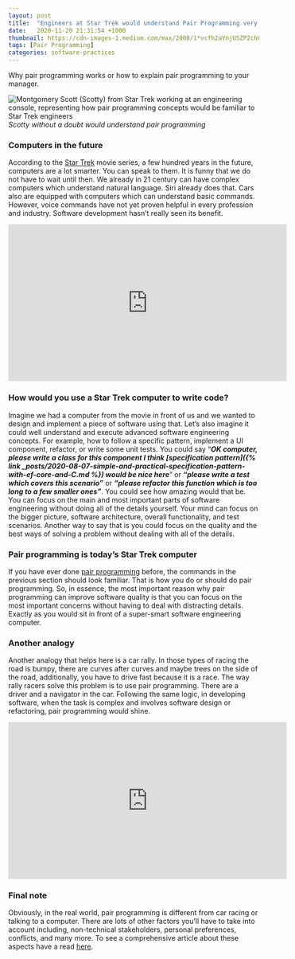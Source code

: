 ```yaml
---
layout: post
title:  "Engineers at Star Trek would understand Pair Programming very well"
date:   2020-11-20 21:31:54 +1000
thumbnail: https://cdn-images-1.medium.com/max/2000/1*vcfh2aYnjUSZP2chOoVXCQ.jpeg
tags: [Pair Programming]
categories: software-practices
---
```


Why pair programming works or how to explain pair programming to your manager.

![Montgomery Scott (Scotty) from Star Trek working at an engineering console, representing how pair programming concepts would be familiar to Star Trek engineers](https://cdn-images-1.medium.com/max/2000/1*vcfh2aYnjUSZP2chOoVXCQ.jpeg)*Scotty without a doubt would understand pair programming*

### Computers in the future

According to the [Star Trek](https://www.imdb.com/title/tt0060028/) movie series, a few hundred years in the future, computers are a lot smarter. You can speak to them. It is funny that we do not have to wait until then. We already in 21 century can have complex computers which understand natural language. Siri already does that. Cars also are equipped with computers which can understand basic commands. However, voice commands have not yet proven helpful in every profession and industry. Software development hasn’t really seen its benefit.

<center><iframe width="560" height="315" src="https://www.youtube.com/embed/QpWhugUmV5U" frameborder="0" allowfullscreen></iframe></center>

### How would you use a Star Trek computer to write code?

Imagine we had a computer from the movie in front of us and we wanted to design and implement a piece of software using that. Let’s also imagine it could well understand and execute advanced software engineering concepts. For example, how to follow a specific pattern, implement a UI component, refactor, or write some unit tests. You could say “***OK computer, please write a class for this component I think [specification pattern]({% link _posts/2020-08-07-simple-and-practical-specification-pattern-with-ef-core-and-C.md %}) would be nice here***” or ***“please write a test which covers this scenario”*** or ***“please refactor this function which is too long to a few smaller ones”***. You could see how amazing would that be. You can focus on the main and most important parts of software engineering without doing all of the details yourself. Your mind can focus on the bigger picture, software architecture, overall functionality, and test scenarios. Another way to say that is you could focus on the quality and the best ways of solving a problem without dealing with all of the details.

### Pair programming is today’s Star Trek computer

If you have ever done [pair programming](https://martinfowler.com/articles/on-pair-programming.html) before, the commands in the previous section should look familiar. That is how you do or should do pair programming. So, in essence, the most important reason why pair programming can improve software quality is that you can focus on the most important concerns without having to deal with distracting details. Exactly as you would sit in front of a super-smart software engineering computer.

### Another analogy

Another analogy that helps here is a car rally. In those types of racing the road is bumpy, there are curves after curves and maybe trees on the side of the road, additionally, you have to drive fast because it is a race. The way rally racers solve this problem is to use pair programming. There are a driver and a navigator in the car. Following the same logic, in developing software, when the task is complex and involves software design or refactoring, pair programming would shine.

<center><iframe width="560" height="315" src="https://www.youtube.com/embed/yXuN_wT4BoU" frameborder="0" allowfullscreen></iframe></center>

### Final note

Obviously, in the real world, pair programming is different from car racing or talking to a computer. There are lots of other factors you’ll have to take into account including, non-technical stakeholders, personal preferences, conflicts, and many more. To see a comprehensive article about these aspects have a read [here](https://martinfowler.com/articles/on-pair-programming.html).
